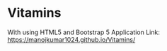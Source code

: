# Vitamins

With using HTML5 and Bootstrap 5
Application Link: https://manojkumar1024.github.io/Vitamins/
